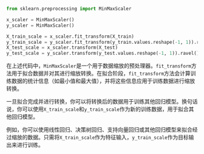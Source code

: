 ```python
from sklearn.preprocessing import MinMaxScaler

x_scaler = MinMaxScaler()
y_scaler = MinMaxScaler()

X_train_scale = x_scaler.fit_transform(X_train)
y_train_scale = y_scaler.fit_transform(y_train.values.reshape(-1, 1)).ravel()
X_test_scale = x_scaler.transform(X_test)
y_test_scale = y_scaler.transform(y_test.values.reshape(-1, 1)).ravel()
```

在上述代码中，`MinMaxScaler`是一个用于数据缩放的预处理器。`fit_transform`方法用于拟合数据并对其进行缩放转换。在拟合阶段，`fit_transform`方法会计算训练数据的统计信息（如最小值和最大值），并将这些信息应用于训练数据进行缩放转换。

一旦拟合完成并进行转换，你可以将转换后的数据用于训练其他回归模型。换句话说，你可以使用`X_train_scale`和`y_train_scale`作为新的训练数据，用于拟合其他回归模型。

例如，你可以使用线性回归、决策树回归、支持向量回归或其他回归模型来拟合经过缩放的数据。只需将`X_train_scale`作为特征输入，`y_train_scale`作为目标输出来进行训练。